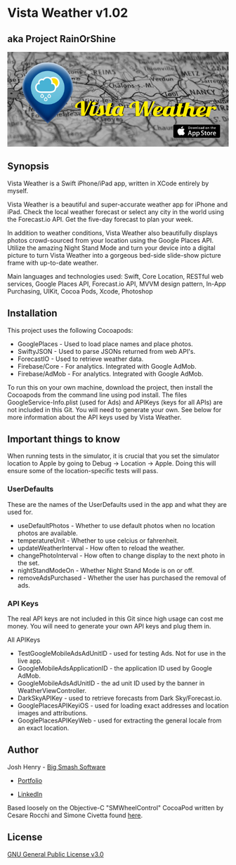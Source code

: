 # Vista Weather v1.02
## aka Project RainOrShine

<img src="vista-weather-logo.jpg?raw=true">

## Synopsis

Vista Weather is a Swift iPhone/iPad app, written in XCode entirely by myself.

Vista Weather is a beautiful and super-accurate weather app for iPhone and iPad. Check the local weather forecast or select any city in the world using the Forecast.io API. Get the five-day forecast to plan your week.

In addition to weather conditions, Vista Weather also beautifully displays photos crowd-sourced from your location using the Google Places API. Utilize the amazing Night Stand Mode and turn your device into a digital picture to turn Vista Weather into a gorgeous bed-side slide-show picture frame with up-to-date weather.  

Main languages and technologies used: Swift, Core Location, RESTful web services, Google Places API, Forecast.io API, MVVM design pattern, In-App Purchasing, UIKit, Cocoa Pods, Xcode, Photoshop


## Installation 

This project uses the following Cocoapods:

* GooglePlaces - Used to load place names and place photos.  
* SwiftyJSON - Used to parse JSONs returned from web API's.  
* ForecastIO - Used to retrieve weather data.  
* Firebase/Core - For analytics.  Integrated with Google AdMob.  
* Firebase/AdMob - For analytics.  Integrated with Google AdMob.  

To run this on your own machine, download the project, then install the Cocoapods from the command line using pod install.  The files GoogleService-Info.plist (used for Ads) and APIKeys (keys for all APIs) are not included in this Git.  You will need to generate your own.  See below for more information about the API keys used by Vista Weather.


## Important things to know

When running tests in the simulator, it is crucial that you set the simulator location to Apple by going to Debug -> Location -> Apple.  Doing this will ensure some of the location-specific tests will pass.


### UserDefaults

These are the names of the UserDefaults used in the app and what they are used for.

  * useDefaultPhotos - Whether to use default photos when no location photos are available.  
  * temperatureUnit - Whether to use celcius or fahrenheit.  
  * updateWeatherInterval - How often to reload the weather.  
  * changePhotoInterval - How often to change display to the next photo in the set.  
  * nightStandModeOn - Whether Night Stand Mode is on or off.  
  * removeAdsPurchased - Whether the user has purchased the removal of ads.  

### API Keys

The real API keys are not included in this Git since high usage can cost me money. You will need to generate your own API keys and plug them in.

All APIKeys

  * TestGoogleMobileAdsAdUnitID - used for testing Ads.  Not for use in the live app.  
  * GoogleMobileAdsApplicationID - the application ID used by Google AdMob.  
  * GoogleMobileAdsAdUnitID - the ad unit ID used by the banner in WeatherViewController.  
  * DarkSkyAPIKey - used to retrieve forecasts from Dark Sky/Forecast.io.  
  * GooglePlacesAPIKeyiOS - used for loading exact addresses and location images and attributions.  
  * GooglePlacesAPIKeyWeb - used for extracting the general locale from an exact location.  


## Author

Josh Henry - [Big Smash Software](http://www.bigsmashsoftware.com)

* [Portfolio](http://www.joshhenry.info)

* [LinkedIn](https://www.linkedin.com/in/joshdhenry)

Based loosely on the Objective-C "SMWheelControl" CocoaPod written by Cesare Rocchi and Simone Civetta found [here](https://cocoapods.org/pods/SMWheelControl).


## License
[GNU General Public License v3.0](https://opensource.org/licenses/GPL-3.0)
